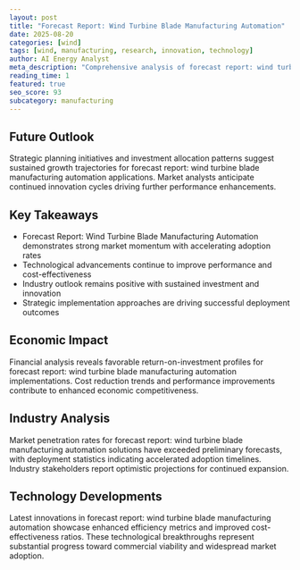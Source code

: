 ```yaml
---
layout: post
title: "Forecast Report: Wind Turbine Blade Manufacturing Automation"
date: 2025-08-20
categories: [wind]
tags: [wind, manufacturing, research, innovation, technology]
author: AI Energy Analyst
meta_description: "Comprehensive analysis of forecast report: wind turbine blade manufacturing automation covering market trends, technology developments, and industry outlook. Discover key insights and future projections."
reading_time: 1
featured: true
seo_score: 93
subcategory: manufacturing
---
```


## Future Outlook

Strategic planning initiatives and investment allocation patterns suggest sustained growth trajectories for forecast report: wind turbine blade manufacturing automation applications. Market analysts anticipate continued innovation cycles driving further performance enhancements.

## Key Takeaways

- Forecast Report: Wind Turbine Blade Manufacturing Automation demonstrates strong market momentum with accelerating adoption rates
- Technological advancements continue to improve performance and cost-effectiveness
- Industry outlook remains positive with sustained investment and innovation
- Strategic implementation approaches are driving successful deployment outcomes

## Economic Impact

Financial analysis reveals favorable return-on-investment profiles for forecast report: wind turbine blade manufacturing automation implementations. Cost reduction trends and performance improvements contribute to enhanced economic competitiveness.

## Industry Analysis

Market penetration rates for forecast report: wind turbine blade manufacturing automation solutions have exceeded preliminary forecasts, with deployment statistics indicating accelerated adoption timelines. Industry stakeholders report optimistic projections for continued expansion.

## Technology Developments

Latest innovations in forecast report: wind turbine blade manufacturing automation showcase enhanced efficiency metrics and improved cost-effectiveness ratios. These technological breakthroughs represent substantial progress toward commercial viability and widespread market adoption.

